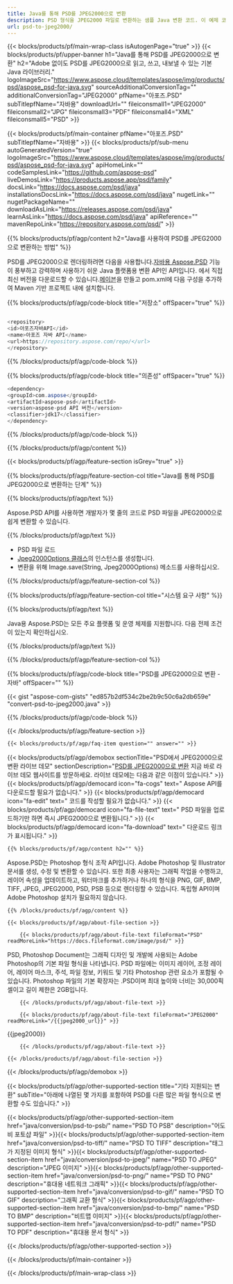 ```yaml
---
title: Java를 통해 PSD를 JPEG2000으로 변환
description: PSD 형식을 JPEG2000 파일로 변환하는 샘플 Java 변환 코드. 이 예제 코드를 사용하여 웹 또는 데스크탑 Java 기반 응용 프로그램 내에서 PSD를 JPEG2000으로 변환합니다.
url: psd-to-jpeg2000/
---
```


{{< blocks/products/pf/main-wrap-class isAutogenPage="true" >}}
{{< blocks/products/pf/upper-banner h1="Java를 통해 PSD를 JPEG2000으로 변환" h2="Adobe 없이도 PSD를 JPEG2000으로 읽고, 쓰고, 내보낼 수 있는 기본 Java 라이브러리." logoImageSrc="https://www.aspose.cloud/templates/aspose/img/products/psd/aspose_psd-for-java.svg" sourceAdditionalConversionTag="" additionalConversionTag="JPEG2000" pfName="아포즈.PSD" subTitlepfName="자바용" downloadUrl="" fileiconsmall1="JPEG2000" fileiconsmall2="JPG" fileiconsmall3="PDF" fileiconsmall4="XML" fileiconsmall5="PSD" >}}

{{< blocks/products/pf/main-container pfName="아포즈.PSD" subTitlepfName="자바용" >}}
{{< blocks/products/pf/sub-menu autoGeneratedVersion="true" logoImageSrc="https://www.aspose.cloud/templates/aspose/img/products/psd/aspose_psd-for-java.svg" apiHomeLink="" codeSamplesLink="https://github.com/aspose-psd" liveDemosLink="https://products.aspose.app/psd/family" docsLink="https://docs.aspose.com/psd/java" installationsDocsLink="https://docs.aspose.com/psd/java" nugetLink="" nugetPackageName="" downloadAsLink="https://releases.aspose.com/psd/java" learnAsLink="https://docs.aspose.com/psd/java" apiReference="" mavenRepoLink="https://repository.aspose.com/psd/" >}}

{{% blocks/products/pf/agp/content h2="Java를 사용하여 PSD를 JPEG2000으로 변환하는 방법" %}}

PSD를 JPEG2000으로 렌더링하려면 다음을 사용합니다.<a href="/psd/{{< lang-code >}}java">자바용 Aspose.PSD</a> 기능이 풍부하고 강력하며 사용하기 쉬운 Java 플랫폼용 변환 API인 API입니다. 에서 직접 최신 버전을 다운로드할 수 있습니다.<a href="https://repository.aspose.com/psd/">메이븐</a>을 만들고 pom.xml에 다음 구성을 추가하여 Maven 기반 프로젝트 내에 설치합니다.

{{% blocks/products/pf/agp/code-block title="저장소" offSpacer="true" %}}

```cs

<repository>
<id>아포즈자바API</id>
<name>아포즈 자바 API</name>
<url>https://repository.aspose.com/repo/</url>
</repository>

```

{{% /blocks/products/pf/agp/code-block %}}

{{% blocks/products/pf/agp/code-block title="의존성" offSpacer="true" %}}

```cs
<dependency>
<groupId>com.aspose</groupId>
<artifactId>aspose-psd</artifactId>
<version>aspose-psd API 버전</version>
<classifier>jdk17</classifier>
</dependency>

```

{{% /blocks/products/pf/agp/code-block %}}

{{% /blocks/products/pf/agp/content %}}

{{< blocks/products/pf/agp/feature-section isGrey="true" >}}

{{% blocks/products/pf/agp/feature-section-col title="Java를 통해 PSD를 JPEG2000으로 변환하는 단계" %}}

{{% blocks/products/pf/agp/text %}}

 Aspose.PSD API를 사용하면 개발자가 몇 줄의 코드로 PSD 파일을 JPEG2000으로 쉽게 변환할 수 있습니다.

{{% /blocks/products/pf/agp/text %}}

- PSD 파일 로드
- [Jpeg2000Options 클래스](https://apireference.aspose.com/psd/java/com.aspose.psd.imageoptions/Jpeg2000Options)의 인스턴스를 생성합니다.
- 변환을 위해 Image.save(String, Jpeg2000Options) 메소드를 사용하십시오.


{{% /blocks/products/pf/agp/feature-section-col %}}

{{% blocks/products/pf/agp/feature-section-col title="시스템 요구 사항" %}}

{{% blocks/products/pf/agp/text %}}

 Java용 Aspose.PSD는 모든 주요 플랫폼 및 운영 체제를 지원합니다. 다음 전제 조건이 있는지 확인하십시오.

{{% /blocks/products/pf/agp/text %}}

{{% /blocks/products/pf/agp/feature-section-col %}}

{{% blocks/products/pf/agp/code-block title="PSD를 JPEG2000으로 변환 - 자바" offSpacer="" %}}

{{< gist "aspose-com-gists" "ed857b2df534c2be2b9c50c6a2db659e" "convert-psd-to-jpeg2000.java" >}}

{{% /blocks/products/pf/agp/code-block %}}

{{< /blocks/products/pf/agp/feature-section >}}

    {{< blocks/products/pf/agp/faq-item question="" answer="" >}}
 

<!-- aboutfile Starts -->

{{< blocks/products/pf/agp/demobox sectionTitle="PSD에서 JPEG2000으로 변환 라이브 데모" sectionDescription="[PSD를 JPEG2000으로 변환](https://products.aspose.app/psd/conversion/psd-to-jpeg2000) 지금 바로 라이브 데모 웹사이트를 방문하세요. 라이브 데모에는 다음과 같은 이점이 있습니다." >}}
        {{< blocks/products/pf/agp/democard icon="fa-cogs" text=" Aspose API를 다운로드할 필요가 없습니다." >}}
        {{< blocks/products/pf/agp/democard icon="fa-edit" text=" 코드를 작성할 필요가 없습니다." >}}
        {{< blocks/products/pf/agp/democard icon="fa-file-text" text=" PSD 파일을 업로드하기만 하면 즉시 JPEG2000으로 변환됩니다." >}}
        {{< blocks/products/pf/agp/democard icon="fa-download" text=" 다운로드 링크가 표시됩니다." >}}

    {{% blocks/products/pf/agp/content h2="" %}}

Aspose.PSD는 Photoshop 형식 조작 API입니다. Adobe Photoshop 및 Illustrator 문서를 생성, 수정 및 변환할 수 있습니다. 또한 최종 사용자는 그래픽 작업을 수행하고, 레이어 속성을 업데이트하고, 워터마크를 추가하거나 하나의 형식을 PNG, GIF, BMP, TIFF, JPEG, JPEG2000, PSD, PSB 등으로 렌더링할 수 있습니다. 독립형 API이며 Adobe Photoshop 설치가 필요하지 않습니다.  



    {{% /blocks/products/pf/agp/content %}}

    {{< blocks/products/pf/agp/about-file-section >}}

        {{< blocks/products/pf/agp/about-file-text fileFormat="PSD" readMoreLink="https://docs.fileformat.com/image/psd/" >}}
PSD, Photoshop Document는 그래픽 디자인 및 개발에 사용되는 Adobe Photoshop의 기본 파일 형식을 나타냅니다. PSD 파일에는 이미지 레이어, 조정 레이어, 레이어 마스크, 주석, 파일 정보, 키워드 및 기타 Photoshop 관련 요소가 포함될 수 있습니다. Photoshop 파일의 기본 확장자는 .PSD이며 최대 높이와 ​​너비는 30,000픽셀이고 길이 제한은 2GB입니다.

        {{< /blocks/products/pf/agp/about-file-text >}}

        {{< blocks/products/pf/agp/about-file-text fileFormat="JPEG2000" readMoreLink="/{{jpeg2000_url}}" >}}
{{jpeg2000}}

        {{< /blocks/products/pf/agp/about-file-text >}}

    {{< /blocks/products/pf/agp/about-file-section >}}

{{< /blocks/products/pf/agp/demobox >}}

<!-- aboutfile Ends -->

{{< blocks/products/pf/agp/other-supported-section title="기타 지원되는 변환" subTitle="아래에 나열된 몇 가지를 포함하여 PSD를 다른 많은 파일 형식으로 변환할 수도 있습니다." >}}

{{< blocks/products/pf/agp/other-supported-section-item href="java/conversion/psd-to-psb/" name="PSD TO PSB" description="어도비 포토샵 파일" >}}{{< blocks/products/pf/agp/other-supported-section-item href="java/conversion/psd-to-tiff/" name="PSD TO TIFF" description="태그가 지정된 이미지 형식" >}}{{< blocks/products/pf/agp/other-supported-section-item href="java/conversion/psd-to-jpeg/" name="PSD TO JPEG" description="JPEG 이미지" >}}{{< blocks/products/pf/agp/other-supported-section-item href="java/conversion/psd-to-png/" name="PSD TO PNG" description="휴대용 네트워크 그래픽" >}}{{< blocks/products/pf/agp/other-supported-section-item href="java/conversion/psd-to-gif/" name="PSD TO GIF" description="그래픽 교환 형식" >}}{{< blocks/products/pf/agp/other-supported-section-item href="java/conversion/psd-to-bmp/" name="PSD TO BMP" description="비트맵 이미지" >}}{{< blocks/products/pf/agp/other-supported-section-item href="java/conversion/psd-to-pdf/" name="PSD TO PDF" description="휴대용 문서 형식" >}}

{{< /blocks/products/pf/agp/other-supported-section >}}

{{< /blocks/products/pf/main-container >}}
    
{{< /blocks/products/pf/main-wrap-class >}}
